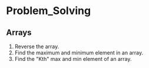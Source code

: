 # Problem_Solving
## Arrays
1. Reverse the array.
1. Find the maximum and minimum element in an array.
1. Find the "Kth" max and min element of an array. 
